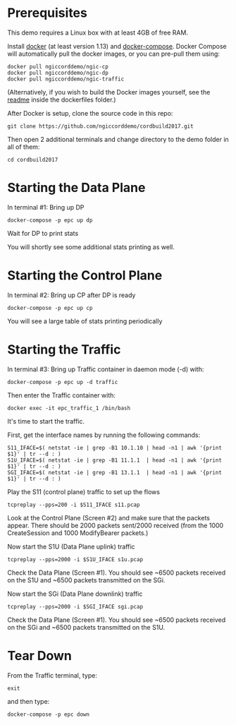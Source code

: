 Prerequisites
=============

This demo requires a Linux box with at least 4GB of free RAM.

Install [docker](https://docs.docker.com/engine/installation/) (at least version 1.13) and [docker-compose](https://docs.docker.com/compose/install/).  Docker Compose will automatically pull the docker images, or you can pre-pull them using:


```shell 
docker pull ngiccorddemo/ngic-cp
docker pull ngiccorddemo/ngic-dp
docker pull ngiccorddemo/ngic-traffic
```

(Alternatively, if you wish to build the Docker images yourself, see the [readme](dockerfiles/README.md) inside the dockerfiles folder.)


After Docker is setup, clone the source code in this repo:

`git clone https://github.com/ngiccorddemo/cordbuild2017.git`

Then open 2 additional terminals and change directory to the demo folder in all of them:

`cd cordbuild2017`


Starting the Data Plane
=======================

In terminal #1: Bring up DP

`docker-compose -p epc up dp`


Wait for DP to print stats

You will shortly see some additional stats printing as well.


# Starting the Control Plane
In terminal #2: Bring up CP after DP is ready

`docker-compose -p epc up cp`

You will see a large table of stats printing periodically


Starting the Traffic 
=======================

In terminal #3: Bring up Traffic container in daemon mode (-d) with:

`docker-compose -p epc up -d traffic`

Then enter the Traffic container with:

`docker exec -it epc_traffic_1 /bin/bash`

It's time to start the traffic.

First, get the interface names by running the following commands:

```shell 
S11_IFACE=$( netstat -ie | grep -B1 10.1.10 | head -n1 | awk '{print $1}' | tr --d : )
S1U_IFACE=$( netstat -ie | grep -B1 11.1.1  | head -n1 | awk '{print $1}' | tr --d : )
SGI_IFACE=$( netstat -ie | grep -B1 13.1.1  | head -n1 | awk '{print $1}' | tr --d : )
```

Play the S11 (control plane) traffic to set up the flows

`tcpreplay --pps=200 -i $S11_IFACE s11.pcap`

Look at the Control Plane (Screen #2) and make sure that the packets
appear. There should be 2000 packets sent/2000 received (from
the 1000 CreateSession and 1000 ModifyBearer packets.)

Now start the S1U (Data Plane uplink) traffic

`tcpreplay --pps=2000 -i $S1U_IFACE s1u.pcap`

Check the Data Plane  (Screen #1).  You should see ~6500 packets received on the S1U and ~6500 packets transmitted on the SGi.

Now start the SGi (Data Plane downlink) traffic

`tcpreplay --pps=2000 -i $SGI_IFACE sgi.pcap`

Check the Data Plane  (Screen #1).  You should see ~6500 packets received on the SGi and ~6500 packets transmitted on the S1U.


Tear Down
=========
From the Traffic terminal, type:

`exit` 

and then type:

`docker-compose -p epc down`
